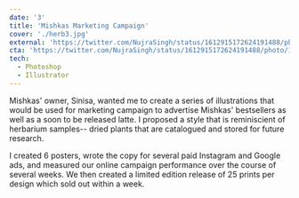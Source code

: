 ```yaml
---
date: '3'
title: 'Mishkas Marketing Campaign'
cover: './herb3.jpg'
external: 'https://twitter.com/NujraSingh/status/1612915172624191488/photo/1'
cta: 'https://twitter.com/NujraSingh/status/1612915172624191488/photo/1'
tech:
  - Photoshop
  - Illustrator
---
```


Mishkas' owner, Sinisa, wanted me to create a series of illustrations that would be used for marketing campaign to advertise Mishkas' bestsellers as well as a soon to be released latte. I proposed a style that is reminiscient of herbarium samples-- dried plants that are catalogued and stored for future research.

I created 6 posters, wrote the copy for several paid Instagram and Google ads, and measured our online campaign performance over the course of several weeks. We then created a limited edition release of 25 prints per design which sold out within a week.
